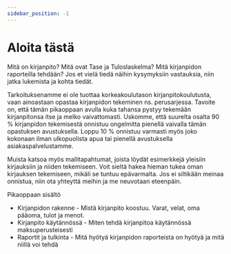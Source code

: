 ```yaml
---
sidebar_position: -1
---
```


# Aloita tästä

Mitä on kirjanpito? Mitä ovat Tase ja Tuloslaskelma? Mitä kirjanpidon raporteilla tehdään? Jos et vielä tiedä näihin kysymyksiin vastauksia, niin jatka lukemista ja kohta tiedät.

Tarkoituksenamme ei ole tuottaa korkeakoulutason kirjanpitokoulutusta, vaan ainoastaan opastaa kirjanpidon tekeminen ns. perusarjessa. Tavoite on, että tämän pikaoppaan avulla kuka tahansa pystyy tekemään kirjanpitonsa itse ja melko vaivattomasti. Uskomme, että suurelta osalta 90 % kirjanpidon tekemisestä onnistuu ongelmitta pienellä vaivalla tämän opastuksen avustuksella. Loppu 10 % onnistuu varmasti myös joko kokonaan ilman ulkopuolista apua tai pienellä avustuksella asiakaspalvelustamme.

Muista katsoa myös mallitapahtumat, joista löydät esimerkkejä yleisiin kirjauksiin ja niiden tekemiseen. Voit sieltä hakea hieman tukea oman kirjauksen tekemiseen, mikäli se tuntuu epävarmalta. Jos ei siltikään meinaa onnistua, niin ota yhteyttä meihin ja me neuvotaan eteenpäin.

Pikaoppaan sisältö

- Kirjanpidon rakenne - Mistä kirjanpito koostuu. Varat, velat, oma pääoma, tulot ja menot.
- Kirjanpito käytännössä - Miten tehdä kirjanpitoa käytännössä maksuperusteisesti
- Raportit ja tulkinta - Mitä hyötyä kirjanpidon raporteista on hyötyä ja mitä niillä voi tehdä
